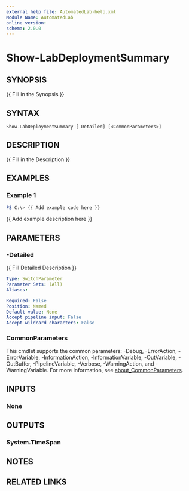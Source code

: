 ```yaml
---
external help file: AutomatedLab-help.xml
Module Name: AutomatedLab
online version:
schema: 2.0.0
---
```


# Show-LabDeploymentSummary

## SYNOPSIS
{{ Fill in the Synopsis }}

## SYNTAX

```
Show-LabDeploymentSummary [-Detailed] [<CommonParameters>]
```

## DESCRIPTION
{{ Fill in the Description }}

## EXAMPLES

### Example 1
```powershell
PS C:\> {{ Add example code here }}
```

{{ Add example description here }}

## PARAMETERS

### -Detailed
{{ Fill Detailed Description }}

```yaml
Type: SwitchParameter
Parameter Sets: (All)
Aliases:

Required: False
Position: Named
Default value: None
Accept pipeline input: False
Accept wildcard characters: False
```

### CommonParameters
This cmdlet supports the common parameters: -Debug, -ErrorAction, -ErrorVariable, -InformationAction, -InformationVariable, -OutVariable, -OutBuffer, -PipelineVariable, -Verbose, -WarningAction, and -WarningVariable. For more information, see [about_CommonParameters](http://go.microsoft.com/fwlink/?LinkID=113216).

## INPUTS

### None

## OUTPUTS

### System.TimeSpan

## NOTES

## RELATED LINKS
